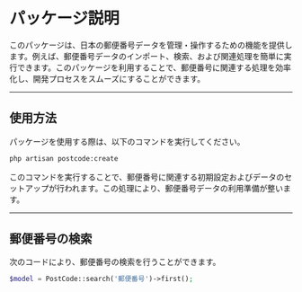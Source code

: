 # パッケージ説明

このパッケージは、日本の郵便番号データを管理・操作するための機能を提供します。例えば、郵便番号データのインポート、検索、および関連処理を簡単に実行できます。このパッケージを利用することで、郵便番号に関連する処理を効率化し、開発プロセスをスムーズにすることができます。

---

## 使用方法

パッケージを使用する際は、以下のコマンドを実行してください。

```bash
php artisan postcode:create
```

このコマンドを実行することで、郵便番号に関連する初期設定およびデータのセットアップが行われます。この処理により、郵便番号データの利用準備が整います。

---

## 郵便番号の検索

次のコードにより、郵便番号の検索を行うことができます。

```php
$model = PostCode::search('郵便番号')->first();
```